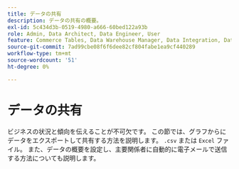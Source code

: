 ```yaml
---
title: データの共有
description: データの共有の概要。
exl-id: 5c434d3b-0519-4980-a666-60bed122a93b
role: Admin, Data Architect, Data Engineer, User
feature: Commerce Tables, Data Warehouse Manager, Data Integration, Data Import/Export
source-git-commit: 7ad99cbe08f6f6dee82cf804fabe1ea9cf440289
workflow-type: tm+mt
source-wordcount: '51'
ht-degree: 0%

---
```


# データの共有

ビジネスの状況と傾向を伝えることが不可欠です。 この節では、グラフからにデータをエクスポートして共有する方法を説明します。 `.csv` または `Excel` ファイル。 また、データの概要を設定し、主要関係者に自動的に電子メールで送信する方法についても説明します。
